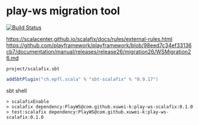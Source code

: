 # play-ws migration tool

[![Build Status](https://travis-ci.com/xuwei-k/play-ws-scalafix.svg?token=x41ypGcpoAvqgrjpqRwV&branch=master)](https://travis-ci.com/xuwei-k/play-ws-scalafix)

<https://scalacenter.github.io/scalafix/docs/rules/external-rules.html>
<https://github.com/playframework/playframework/blob/98eed7c34ef33136cb7/documentation/manual/releases/release26/migration26/WSMigration26.md>

`project/scalafix.sbt`

```scala
addSbtPlugin("ch.epfl.scala" % "sbt-scalafix" % "0.9.17")
```

sbt shell

```
> scalafixEnable
> scalafix dependency:PlayWS@com.github.xuwei-k:play-ws-scalafix:0.1.0
> test:scalafix dependency:PlayWS@com.github.xuwei-k:play-ws-scalafix:0.1.0
```
